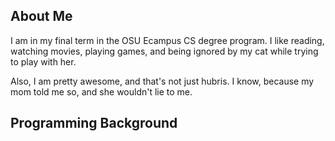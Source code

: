 About Me
--------
I am in my final term in the OSU Ecampus CS degree program. I like reading, watching movies, playing games, and being ignored by my cat while trying to play with her.

Also, I am pretty awesome, and that's not just hubris. I know, because my mom told me so, and she wouldn't lie to me.

Programming Background
----------------------
